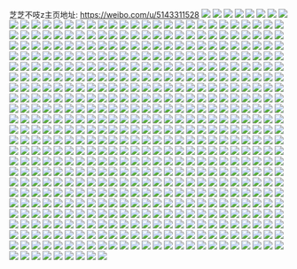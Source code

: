 芝芝不吱z主页地址: https://weibo.com/u/5143311528 
![](https://wx4.sinaimg.cn/mw2000/005C4Ohyly1h9hl48ssegj30qo1hctbb.jpg) 
![](https://wx4.sinaimg.cn/mw2000/005C4Ohyly1h9eqd0dk5fj30n01dsdno.jpg) 
![](https://wx4.sinaimg.cn/mw2000/005C4Ohyly1h970nhrxloj30qo0k0jwj.jpg) 
![](https://wx4.sinaimg.cn/mw2000/005C4Ohyly1h970nj8uv9j30qg0jun20.jpg) 
![](https://wx4.sinaimg.cn/mw2000/005C4Ohyly1h970ni2wl2j30qm0jy43g.jpg) 
![](https://wx4.sinaimg.cn/mw2000/005C4Ohyly1h970nijogqj30qo0k0dju.jpg) 
![](https://wx4.sinaimg.cn/mw2000/005C4Ohyly1h970niwk51j30qo0k0n1j.jpg) 
![](https://wx4.sinaimg.cn/mw2000/005C4Ohyly1h970njij2ej30qo0k042t.jpg) 
![](https://wx4.sinaimg.cn/mw2000/005C4Ohyly1h918v66pnaj30u0140q9u.jpg) 
![](https://wx4.sinaimg.cn/mw2000/005C4Ohyly1h918v5nro0j30u0140q93.jpg) 
![](https://wx4.sinaimg.cn/mw2000/005C4Ohyly1h918v5xxtqj30u0140n4h.jpg) 
![](https://wx4.sinaimg.cn/mw2000/005C4Ohyly1h918v5eqijj30u01407ar.jpg) 
![](https://wx4.sinaimg.cn/mw2000/005C4Ohyly1h918v6hjgmj30u0140dmv.jpg) 
![](https://wx4.sinaimg.cn/mw2000/005C4Ohyly1h918v6srlvj30u0140agv.jpg) 
![](https://wx4.sinaimg.cn/mw2000/005C4Ohyly1h8z70ihe1fj30u0140dqb.jpg) 
![](https://wx4.sinaimg.cn/mw2000/005C4Ohyly1h8z70ivpofj30u00uy10k.jpg) 
![](https://wx4.sinaimg.cn/mw2000/005C4Ohyly1h8z70j5pcnj30u0140gr8.jpg) 
![](https://wx4.sinaimg.cn/mw2000/005C4Ohyly1h8z70ogw6zj30u01407b6.jpg) 
![](https://wx4.sinaimg.cn/mw2000/005C4Ohyly1h8vge2rj04j30u011e43s.jpg) 
![](https://wx4.sinaimg.cn/mw2000/005C4Ohyly1h8tbkm2g4dj30u0140jyv.jpg) 
![](https://wx4.sinaimg.cn/mw2000/005C4Ohyly1h8tbkmjjwlj30u01407c0.jpg) 
![](https://wx4.sinaimg.cn/mw2000/005C4Ohyly1h8tbkmzpa7j30u0140jzh.jpg) 
![](https://wx4.sinaimg.cn/mw2000/005C4Ohyly1h8ohrm7uwqj30u00u0k0y.jpg) 
![](https://wx4.sinaimg.cn/mw2000/005C4Ohyly1h8ohruob1mj30u00u00zc.jpg) 
![](https://wx4.sinaimg.cn/mw2000/005C4Ohyly1h8l0hr1i4oj30u0140qcu.jpg) 
![](https://wx4.sinaimg.cn/mw2000/005C4Ohyly1h8hd8ym2fej30u0140qcg.jpg) 
![](https://wx4.sinaimg.cn/mw2000/005C4Ohyly1h8hd8z8q9nj30u0140n61.jpg) 
![](https://wx4.sinaimg.cn/mw2000/005C4Ohyly1h8hd8zqwlqj30u0140qcc.jpg) 
![](https://wx4.sinaimg.cn/mw2000/005C4Ohyly1h8hd906nspj30u014011o.jpg) 
![](https://wx4.sinaimg.cn/mw2000/005C4Ohyly1h8govwgmiej30lr0t0gp6.jpg) 
![](https://wx4.sinaimg.cn/mw2000/005C4Ohyly1h8govww1i4j30n00uogpn.jpg) 
![](https://wx4.sinaimg.cn/mw2000/005C4Ohyly1h8gc2gt70ij30n00q5tc9.jpg) 
![](https://wx4.sinaimg.cn/mw2000/005C4Ohyly1h8gby9lbwxj30u00u0q6m.jpg) 
![](https://wx4.sinaimg.cn/mw2000/005C4Ohyly1h8gc1crhl7j30n01dsq66.jpg) 
![](https://wx4.sinaimg.cn/mw2000/005C4Ohyly1h87d6l77g9j30ur0u0tfd.jpg) 
![](https://wx4.sinaimg.cn/mw2000/005C4Ohyly1h84wuyq8amj30u00u046i.jpg) 
![](https://wx4.sinaimg.cn/mw2000/005C4Ohyly1h84wv3c906j31400u0q9l.jpg) 
![](https://wx4.sinaimg.cn/mw2000/005C4Ohyly1h8056sp5rtj30u0140jtn.jpg) 
![](https://wx4.sinaimg.cn/mw2000/005C4Ohyly1h8056tgv0cj30u0140n2n.jpg) 
![](https://wx4.sinaimg.cn/mw2000/005C4Ohyly1h8056u88qkj30u0140wj6.jpg) 
![](https://wx4.sinaimg.cn/mw2000/005C4Ohyly1h8056ut3nrj30u0140taz.jpg) 
![](https://wx4.sinaimg.cn/mw2000/005C4Ohyly1h8056vlbwmj30u0140dle.jpg) 
![](https://wx4.sinaimg.cn/mw2000/005C4Ohyly1h8057yqrqoj30u00u00w5.jpg) 
![](https://wx4.sinaimg.cn/mw2000/005C4Ohyly1h7q3jcmavjj30u0190q7b.jpg) 
![](https://wx4.sinaimg.cn/mw2000/005C4Ohyly1h7q3jc4rxtj30u0190gsb.jpg) 
![](https://wx4.sinaimg.cn/mw2000/005C4Ohyly1h7q3jd18g8j30u0190jym.jpg) 
![](https://wx4.sinaimg.cn/mw2000/005C4Ohyly1h7q3jdexfhj30u0190dkz.jpg) 
![](https://wx4.sinaimg.cn/mw2000/005C4Ohyly1h7q3jdq64rj30u0190adu.jpg) 
![](https://wx4.sinaimg.cn/mw2000/005C4Ohyly1h7q3je4d5kj30u0190n1g.jpg) 
![](https://wx4.sinaimg.cn/mw2000/005C4Ohyly1h7fkyygyu5j30n00a2wg0.jpg) 
![](https://wx4.sinaimg.cn/mw2000/005C4Ohyly1h7fkyxa0c5j30u00u0449.jpg) 
![](https://wx4.sinaimg.cn/mw2000/005C4Ohyly1h7fkysvmxvj30u00u00vk.jpg) 
![](https://wx4.sinaimg.cn/mw2000/005C4Ohyly1h7fkyv6wbhj30u00u079k.jpg) 
![](https://wx4.sinaimg.cn/mw2000/005C4Ohyly1h7fjcd9vcrj30u014042b.jpg) 
![](https://wx4.sinaimg.cn/mw2000/005C4Ohyly1h7dy75icemj30u0140qbb.jpg) 
![](https://wx4.sinaimg.cn/mw2000/005C4Ohyly1h79nyh30pij30n01dsjwa.jpg) 
![](https://wx4.sinaimg.cn/mw2000/005C4Ohyly1h77iihbsrbj30ly0tkjsp.jpg) 
![](https://wx4.sinaimg.cn/mw2000/005C4Ohyly1h77iihms8aj30ly0tkgp3.jpg) 
![](https://wx4.sinaimg.cn/mw2000/005C4Ohyly1h75w4x6g6sj30u014046q.jpg) 
![](https://wx4.sinaimg.cn/mw2000/005C4Ohyly1h75w4ysvc7j30u0140772.jpg) 
![](https://wx4.sinaimg.cn/mw2000/005C4Ohyly1h75w50e9s3j30u0140ju5.jpg) 
![](https://wx4.sinaimg.cn/mw2000/005C4Ohyly1h75w4w1grcj30u0140gu4.jpg) 
![](https://wx4.sinaimg.cn/mw2000/005C4Ohyly1h75w518i2dj30u0140go5.jpg) 
![](https://wx4.sinaimg.cn/mw2000/005C4Ohyly1h75w525sakj30u0140ahr.jpg) 
![](https://wx4.sinaimg.cn/mw2000/005C4Ohyly1h75w5gpdenj30u0140dig.jpg) 
![](https://wx4.sinaimg.cn/mw2000/005C4Ohyly1h75w5hl41nj30u0140di3.jpg) 
![](https://wx4.sinaimg.cn/mw2000/005C4Ohyly1h75w5fql0gj30u014077m.jpg) 
![](https://wx4.sinaimg.cn/mw2000/005C4Ohyly1h72t103muwj30u00u011h.jpg) 
![](https://wx4.sinaimg.cn/mw2000/005C4Ohyly1h72t10nxbdj312u0u0djo.jpg) 
![](https://wx4.sinaimg.cn/mw2000/005C4Ohyly1h72t1119sej30u0140tey.jpg) 
![](https://wx4.sinaimg.cn/mw2000/005C4Ohyly1h72t11h35mj30u00u0t9w.jpg) 
![](https://wx4.sinaimg.cn/mw2000/005C4Ohyly1h72t11u31oj30u00u07av.jpg) 
![](https://wx4.sinaimg.cn/mw2000/005C4Ohyly1h72t126tulj30u0140qad.jpg) 
![](https://wx4.sinaimg.cn/mw2000/005C4Ohyly1h72t12r4qxj30u0132jw3.jpg) 
![](https://wx4.sinaimg.cn/mw2000/005C4Ohyly1h72t0z1ordj30u0140dkv.jpg) 
![](https://wx4.sinaimg.cn/mw2000/005C4Ohyly1h72dv22o54j30u0140n61.jpg) 
![](https://wx4.sinaimg.cn/mw2000/005C4Ohyly1h6z5skhg4mj30rz0rzq5j.jpg) 
![](https://wx4.sinaimg.cn/mw2000/005C4Ohyly1h6yva8s21ej30u00u0q7x.jpg) 
![](https://wx4.sinaimg.cn/mw2000/005C4Ohyly1h6yvbajac6j30u00u044h.jpg) 
![](https://wx4.sinaimg.cn/mw2000/005C4Ohyly1h6yvba14suj30n01dstdr.jpg) 
![](https://wx4.sinaimg.cn/mw2000/005C4Ohyly1h6yvbpyw7cj30mw0v3wg1.jpg) 
![](https://wx4.sinaimg.cn/mw2000/005C4Ohyly1h6vlb44zmyj30n00siabp.jpg) 
![](https://wx4.sinaimg.cn/mw2000/005C4Ohyly1h6s1watwiaj30u00u0tb6.jpg) 
![](https://wx4.sinaimg.cn/mw2000/005C4Ohyly1h6nvb54vebj30n00hfgn4.jpg) 
![](https://wx4.sinaimg.cn/mw2000/005C4Ohyly1h6nslmo3l1j30u0140dkj.jpg) 
![](https://wx4.sinaimg.cn/mw2000/005C4Ohyly1h6nslnir81j30u0140tad.jpg) 
![](https://wx4.sinaimg.cn/mw2000/005C4Ohyly1h6nslpw5b7j30u01407bw.jpg) 
![](https://wx4.sinaimg.cn/mw2000/005C4Ohyly1h6nsll6lbaj30u0140ju1.jpg) 
![](https://wx4.sinaimg.cn/mw2000/005C4Ohyly1h6nslqrk4dj30u0140dmv.jpg) 
![](https://wx4.sinaimg.cn/mw2000/005C4Ohyly1h6nslsbh1nj30u01400w1.jpg) 
![](https://wx4.sinaimg.cn/mw2000/005C4Ohyly1h6nslu3nxij30u0140wh3.jpg) 
![](https://wx4.sinaimg.cn/mw2000/005C4Ohyly1h6lcai8w6tj30u00u0gp8.jpg) 
![](https://wx4.sinaimg.cn/mw2000/005C4Ohyly1h6kfguhpwkj30u0140jxl.jpg) 
![](https://wx4.sinaimg.cn/mw2000/005C4Ohyly1h6kfgvucwzj30u00u00xb.jpg) 
![](https://wx4.sinaimg.cn/mw2000/005C4Ohyly1h6kfgwmdxcj30u00u0wkg.jpg) 
![](https://wx4.sinaimg.cn/mw2000/005C4Ohyly1h6envphwbrj30u0140dhm.jpg) 
![](https://wx4.sinaimg.cn/mw2000/005C4Ohyly1h6envtjaq7j31900u0q4r.jpg) 
![](https://wx4.sinaimg.cn/mw2000/005C4Ohyly1h6envrewmgj31900u0dl9.jpg) 
![](https://wx4.sinaimg.cn/mw2000/005C4Ohyly1h6envptgmej31990u0437.jpg) 
![](https://wx4.sinaimg.cn/mw2000/005C4Ohyly1h6envqb4eqj31900u045k.jpg) 
![](https://wx4.sinaimg.cn/mw2000/005C4Ohyly1h6envqk83wj30nk102wi5.jpg) 
![](https://wx4.sinaimg.cn/mw2000/005C4Ohyly1h6envr1lnmj30qn0ziwi3.jpg) 
![](https://wx4.sinaimg.cn/mw2000/005C4Ohyly1h6envp61zvj319a0u00u6.jpg) 
![](https://wx4.sinaimg.cn/mw2000/005C4Ohyly1h6envrohhej30nk0zkq3p.jpg) 
![](https://wx4.sinaimg.cn/mw2000/005C4Ohyly1h6envsac9wj31440u0n0q.jpg) 
![](https://wx4.sinaimg.cn/mw2000/005C4Ohyly1h6envslzl3j31990u0abd.jpg) 
![](https://wx4.sinaimg.cn/mw2000/005C4Ohyly1h6envsyxznj31990u0n4f.jpg) 
![](https://wx4.sinaimg.cn/mw2000/005C4Ohyly1h6envu8lyvj310p0u0gmz.jpg) 
![](https://wx4.sinaimg.cn/mw2000/005C4Ohyly1h6envv2tuej31400u0q6v.jpg) 
![](https://wx4.sinaimg.cn/mw2000/005C4Ohyly1h6envvfeqej31990u0wg5.jpg) 
![](https://wx4.sinaimg.cn/mw2000/005C4Ohyly1h6envw4w91j31990u03z4.jpg) 
![](https://wx4.sinaimg.cn/mw2000/005C4Ohyly1h6b5j9aljxj30u014047d.jpg) 
![](https://wx4.sinaimg.cn/mw2000/005C4Ohyly1h69wndushxj30n01dsq7w.jpg) 
![](https://wx4.sinaimg.cn/mw2000/005C4Ohyly1h69wnamvwyj30n01dsjvd.jpg) 
![](https://wx4.sinaimg.cn/mw2000/005C4Ohyly1h68vwhocgfj30u01sywlb.jpg) 
![](https://wx4.sinaimg.cn/mw2000/005C4Ohyly1h688r3ne0oj30pk0sftdr.jpg) 
![](https://wx4.sinaimg.cn/mw2000/005C4Ohyly1h646rl3tgbj30u00u0wff.jpg) 
![](https://wx4.sinaimg.cn/mw2000/005C4Ohyly1h646rmfnghj30u00u042g.jpg) 
![](https://wx4.sinaimg.cn/mw2000/005C4Ohyly1h646rk1twyj30u00u0my3.jpg) 
![](https://wx4.sinaimg.cn/mw2000/005C4Ohyly1h646rm4ch3j30u00u0dkm.jpg) 
![](https://wx4.sinaimg.cn/mw2000/005C4Ohyly1h646rok9hcj30u00u076o.jpg) 
![](https://wx4.sinaimg.cn/mw2000/005C4Ohyly1h61v8kmzwlj30u90u043p.jpg) 
![](https://wx4.sinaimg.cn/mw2000/005C4Ohyly1h61v8oczc3j31400u0wll.jpg) 
![](https://wx4.sinaimg.cn/mw2000/005C4Ohyly1h61v8n92jdj30u00u1q4r.jpg) 
![](https://wx4.sinaimg.cn/mw2000/005C4Ohyly1h61v8ij50cj30u0140jyl.jpg) 
![](https://wx4.sinaimg.cn/mw2000/005C4Ohyly1h61v8r2frcj30u00u0n04.jpg) 
![](https://wx4.sinaimg.cn/mw2000/005C4Ohyly1h61v8ps3edj30u00u0q96.jpg) 
![](https://wx4.sinaimg.cn/mw2000/005C4Ohyly1h60gjjoq19j30n01dsn0w.jpg) 
![](https://wx4.sinaimg.cn/mw2000/005C4Ohyly1h5vq6gl53rj30mz0mzabn.jpg) 
![](https://wx4.sinaimg.cn/mw2000/005C4Ohyly1h5nn566hcaj30n01dswk1.jpg) 
![](https://wx4.sinaimg.cn/mw2000/005C4Ohyly1h5nn58sdpkj30n01dswkh.jpg) 
![](https://wx4.sinaimg.cn/mw2000/005C4Ohyly1h55k0ksnlgj30u00u0q8l.jpg) 
![](https://wx4.sinaimg.cn/mw2000/005C4Ohyly1h55k0m6hi2j30u00u0gtf.jpg) 
![](https://wx4.sinaimg.cn/mw2000/005C4Ohyly1h51h6ecmwgj30u00xtae4.jpg) 
![](https://wx4.sinaimg.cn/mw2000/005C4Ohyly1h50atk852qj30n01dstcl.jpg) 
![](https://wx4.sinaimg.cn/mw2000/005C4Ohyly1h50atjn69cj30n01dsdk0.jpg) 
![](https://wx4.sinaimg.cn/mw2000/005C4Ohyly1h50ate230wj30n01ds77w.jpg) 
![](https://wx4.sinaimg.cn/mw2000/005C4Ohyly1h50atqn51fj30n01dsaev.jpg) 
![](https://wx4.sinaimg.cn/mw2000/005C4Ohyly1h4yd3u8kmoj30u00u07cs.jpg) 
![](https://wx4.sinaimg.cn/mw2000/005C4Ohyly1h4vt3ddtg6j30u00u0449.jpg) 
![](https://wx4.sinaimg.cn/mw2000/005C4Ohyly1h4vt3cb8dcj30u00u0jya.jpg) 
![](https://wx4.sinaimg.cn/mw2000/005C4Ohyly1h4rnso3syqj30u00u07c7.jpg) 
![](https://wx4.sinaimg.cn/mw2000/005C4Ohyly1h4nw9wo7lgj30u00u0qbc.jpg) 
![](https://wx4.sinaimg.cn/mw2000/005C4Ohyly1h4nw9yltnrj30u00u07c0.jpg) 
![](https://wx4.sinaimg.cn/mw2000/005C4Ohyly1h4nw9zn4shj30n00miq5g.jpg) 
![](https://wx4.sinaimg.cn/mw2000/005C4Ohyly1h4jk6b4qg4j30u0140nb3.jpg) 
![](https://wx4.sinaimg.cn/mw2000/005C4Ohyly1h4jk6cpi3aj30u00u0gv0.jpg) 
![](https://wx4.sinaimg.cn/mw2000/005C4Ohyly1h4jk6eroikj30u01hc4a5.jpg) 
![](https://wx4.sinaimg.cn/mw2000/005C4Ohyly1h4jk6a2pjpj30u00u044m.jpg) 
![](https://wx4.sinaimg.cn/mw2000/005C4Ohyly1h4jk6fivmdj30u00u0qcj.jpg) 
![](https://wx4.sinaimg.cn/mw2000/005C4Ohyly1h4jk6gfzpej30u00u0jza.jpg) 
![](https://wx4.sinaimg.cn/mw2000/005C4Ohyly1h4jk6h2l0kj30u0140jyl.jpg) 
![](https://wx4.sinaimg.cn/mw2000/005C4Ohyly1h4hsnswc5qj30u00u0n1n.jpg) 
![](https://wx4.sinaimg.cn/mw2000/005C4Ohyly1h4hsnt80cmj30u00u0gqu.jpg) 
![](https://wx4.sinaimg.cn/mw2000/005C4Ohyly1h4hsntydv1j30u0140139.jpg) 
![](https://wx4.sinaimg.cn/mw2000/005C4Ohyly1h4hsnuq8i9j30u0140k1y.jpg) 
![](https://wx4.sinaimg.cn/mw2000/005C4Ohyly1h4hsnv7bd5j30u0140n7z.jpg) 
![](https://wx4.sinaimg.cn/mw2000/005C4Ohyly1h4hsnvq11mj30u0140qa6.jpg) 
![](https://wx4.sinaimg.cn/mw2000/005C4Ohyly1h4hsnw3ienj30u014010s.jpg) 
![](https://wx4.sinaimg.cn/mw2000/005C4Ohyly1h4hsnwkdsnj30u014049v.jpg) 
![](https://wx4.sinaimg.cn/mw2000/005C4Ohyly1h48t1k9ykaj30u0156tft.jpg) 
![](https://wx4.sinaimg.cn/mw2000/005C4Ohygy1h416651gaoj30u00u0dmt.jpg) 
![](https://wx4.sinaimg.cn/mw2000/005C4Ohygy1h416648umzj30u01407e8.jpg) 
![](https://wx4.sinaimg.cn/mw2000/005C4Ohygy1h4166639bmj30u0140138.jpg) 
![](https://wx4.sinaimg.cn/mw2000/005C4Ohygy1h41667a6u0j30u0140ajy.jpg) 
![](https://wx4.sinaimg.cn/mw2000/005C4Ohygy1h41668lomaj30u0140qcz.jpg) 
![](https://wx4.sinaimg.cn/mw2000/005C4Ohygy1h41669n7pkj30u00u0dmv.jpg) 
![](https://wx4.sinaimg.cn/mw2000/005C4Ohygy1h4166axcnyj30u00u0k1l.jpg) 
![](https://wx4.sinaimg.cn/mw2000/005C4Ohygy1h4166cboqqj30u0140k29.jpg) 
![](https://wx4.sinaimg.cn/mw2000/005C4Ohygy1h4166dbgljj30u0140k14.jpg) 
![](https://wx4.sinaimg.cn/mw2000/005C4Ohygy1h4166e9088j30u01404ag.jpg) 
![](https://wx4.sinaimg.cn/mw2000/005C4Ohygy1h4166f9qjaj30u014049u.jpg) 
![](https://wx4.sinaimg.cn/mw2000/005C4Ohygy1h4166gau28j30u00u0aka.jpg) 
![](https://wx4.sinaimg.cn/mw2000/005C4Ohyly1h3n5t9jn56j30n01dsafd.jpg) 
![](https://wx4.sinaimg.cn/mw2000/005C4Ohyly1h3n5tauhwij30n01dsjyq.jpg) 
![](https://wx4.sinaimg.cn/mw2000/005C4Ohyly1h3n5t8nd6pj30n01dsgre.jpg) 
![](https://wx4.sinaimg.cn/mw2000/005C4Ohyly1h3jjeacda7j30md0m0abv.jpg) 
![](https://wx4.sinaimg.cn/mw2000/005C4Ohyly1h3jjeboh45j30u00u0dm7.jpg) 
![](https://wx4.sinaimg.cn/mw2000/005C4Ohyly1h3jje9ingvj30u00u045l.jpg) 
![](https://wx4.sinaimg.cn/mw2000/005C4Ohyly1h3dsuly58pj30u012igsm.jpg) 
![](https://wx4.sinaimg.cn/mw2000/005C4Ohyly1h384rii2q6j30n01dsn1t.jpg) 
![](https://wx4.sinaimg.cn/mw2000/005C4Ohyly1h3717pj9zxj30u0140ain.jpg) 
![](https://wx4.sinaimg.cn/mw2000/005C4Ohyly1h3717pynolj30u011rzsh.jpg) 
![](https://wx4.sinaimg.cn/mw2000/005C4Ohyly1h3717qbnabj30u0141gtk.jpg) 
![](https://wx4.sinaimg.cn/mw2000/005C4Ohyly1h3717xdadgj30u00u07c5.jpg) 
![](https://wx4.sinaimg.cn/mw2000/005C4Ohyly1h35vr7v057j30n01dsn3s.jpg) 
![](https://wx4.sinaimg.cn/mw2000/005C4Ohyly1h35vraa9scj30n01ds44u.jpg) 
![](https://wx4.sinaimg.cn/mw2000/005C4Ohyly1h35vrbg9d9j30u00u0gso.jpg) 
![](https://wx4.sinaimg.cn/mw2000/005C4Ohyly1h35vrc3ixlj30u00u0n3n.jpg) 
![](https://wx4.sinaimg.cn/mw2000/005C4Ohyly1h35vrcy6bsj30u00u0gs6.jpg) 
![](https://wx4.sinaimg.cn/mw2000/005C4Ohyly1h35vr4wrtuj30u00u0n3n.jpg) 
![](https://wx4.sinaimg.cn/mw2000/005C4Ohyly1h30td0yqypj30u0141n49.jpg) 
![](https://wx4.sinaimg.cn/mw2000/005C4Ohyly1h30tda8nyhj30u0140qbf.jpg) 
![](https://wx4.sinaimg.cn/mw2000/005C4Ohyly1h30tdbi2lej30u0140gsc.jpg) 
![](https://wx4.sinaimg.cn/mw2000/005C4Ohyly1h2yafkr8tnj30u0140aie.jpg) 
![](https://wx4.sinaimg.cn/mw2000/005C4Ohyly1h2w50oi2bnj30u011f10n.jpg) 
![](https://wx4.sinaimg.cn/mw2000/005C4Ohyly1h2w50o2tlij30u00u0dkt.jpg) 
![](https://wx4.sinaimg.cn/mw2000/005C4Ohyly1h2w50pe16ej30u01hdwpd.jpg) 
![](https://wx4.sinaimg.cn/mw2000/005C4Ohyly1h2w51b9gj1j30u014047h.jpg) 
![](https://wx4.sinaimg.cn/mw2000/005C4Ohyly1h2vi98fzxbj30n01dswgx.jpg) 
![](https://wx4.sinaimg.cn/mw2000/005C4Ohyly1h2qvnt4plyj32c0340e82.jpg) 
![](https://wx4.sinaimg.cn/mw2000/005C4Ohyly1h2g00els5rj30u00u0gr3.jpg) 
![](https://wx4.sinaimg.cn/mw2000/005C4Ohyly1h2g00du7uqj30u00u00z9.jpg) 
![](https://wx4.sinaimg.cn/mw2000/005C4Ohyly1h2g00eyjycj30u00u00xr.jpg) 
![](https://wx4.sinaimg.cn/mw2000/005C4Ohyly1h2g00fibwkj30u00u0jwt.jpg) 
![](https://wx4.sinaimg.cn/mw2000/005C4Ohyly1h2g00fwt19j30u00u0dkt.jpg) 
![](https://wx4.sinaimg.cn/mw2000/005C4Ohyly1h2g00g5p33j30u00u0agx.jpg) 
![](https://wx4.sinaimg.cn/mw2000/005C4Ohyly1h2g00h174nj30u00u0wju.jpg) 
![](https://wx4.sinaimg.cn/mw2000/005C4Ohyly1h2g00hcutbj30u00u00xs.jpg) 
![](https://wx4.sinaimg.cn/mw2000/005C4Ohyly1h2g00hm47zj30u00u0jxr.jpg) 
![](https://wx4.sinaimg.cn/mw2000/005C4Ohyly1h2fzc26ve1j30n003jjrl.jpg) 
![](https://wx4.sinaimg.cn/mw2000/005C4Ohyly1h2aetofdsuj30u00u0wl2.jpg) 
![](https://wx4.sinaimg.cn/mw2000/005C4Ohyly1h2aetopsbdj30u00u0gtk.jpg) 
![](https://wx4.sinaimg.cn/mw2000/005C4Ohyly1h2aeto6x6sj30u00u00yq.jpg) 
![](https://wx4.sinaimg.cn/mw2000/005C4Ohyly1h2aetowfwsj30u00u0dkg.jpg) 
![](https://wx4.sinaimg.cn/mw2000/005C4Ohyly1h2aetpdypbj30u00u00z7.jpg) 
![](https://wx4.sinaimg.cn/mw2000/005C4Ohyly1h2aetpprqmj30u00u0q8q.jpg) 
![](https://wx4.sinaimg.cn/mw2000/005C4Ohyly1h2aetq1e1mj30u00u0dob.jpg) 
![](https://wx4.sinaimg.cn/mw2000/005C4Ohyly1h2aetq8f37j30u00u0wi6.jpg) 
![](https://wx4.sinaimg.cn/mw2000/005C4Ohyly1h2aetqhygwj30u00u0dn5.jpg) 
![](https://wx4.sinaimg.cn/mw2000/005C4Ohyly1h276dsp1rvj30n01dsjx3.jpg) 
![](https://wx4.sinaimg.cn/mw2000/005C4Ohyly1h26sxiudaxj32c02c0u0y.jpg) 
![](https://wx4.sinaimg.cn/mw2000/005C4Ohyly1h26sxn5xsjj32c02c0b2a.jpg) 
![](https://wx4.sinaimg.cn/mw2000/005C4Ohyly1h26sx9t3nvj32c02c0e85.jpg) 
![](https://wx4.sinaimg.cn/mw2000/005C4Ohyly1h26sxt4y4mj32c02bxhdv.jpg) 
![](https://wx4.sinaimg.cn/mw2000/005C4Ohyly1h26sxxdj83j32c02c07wj.jpg) 
![](https://wx4.sinaimg.cn/mw2000/005C4Ohyly1h26sxzchvvj32c02c01ky.jpg) 
![](https://wx4.sinaimg.cn/mw2000/005C4Ohyly1h26sy07hs9j31ei1eiauo.jpg) 
![](https://wx4.sinaimg.cn/mw2000/005C4Ohyly1h26sy0udnej30mz0p7dlc.jpg) 
![](https://wx4.sinaimg.cn/mw2000/005C4Ohyly1h26sydxkikj32c02c07wk.jpg) 
![](https://wx4.sinaimg.cn/mw2000/005C4Ohyly1h216uan1pxj30n01dsjyv.jpg) 
![](https://wx4.sinaimg.cn/mw2000/005C4Ohyly1h216y6t3ddj30ny13745n.jpg) 
![](https://wx4.sinaimg.cn/mw2000/005C4Ohyly1h216uaz0ajj30u20u0gsj.jpg) 
![](https://wx4.sinaimg.cn/mw2000/005C4Ohyly1h216ubcxcsj31400u0n5t.jpg) 
![](https://wx4.sinaimg.cn/mw2000/005C4Ohyly1h20a49cvfhj31kw2dcnpd.jpg) 
![](https://wx4.sinaimg.cn/mw2000/005C4Ohyly1h20a4dc2cwj32dc1kwu0x.jpg) 
![](https://wx4.sinaimg.cn/mw2000/005C4Ohyly1h20a4g5h26j32dc1kwqv5.jpg) 
![](https://wx4.sinaimg.cn/mw2000/005C4Ohyly1h20a46a1adj32dc1kwqv5.jpg) 
![](https://wx4.sinaimg.cn/mw2000/005C4Ohyly1h1z2r8rzkuj30u00u0n84.jpg) 
![](https://wx4.sinaimg.cn/mw2000/005C4Ohyly1h1yp4igcm1j30u0140aij.jpg) 
![](https://wx4.sinaimg.cn/mw2000/005C4Ohyly1h1rov3nmnej30u014047h.jpg) 
![](https://wx4.sinaimg.cn/mw2000/005C4Ohyly1h1rov3h0ejj30u01407ag.jpg) 
![](https://wx4.sinaimg.cn/mw2000/005C4Ohyly1h1rov2u9dpj30u00u0grc.jpg) 
![](https://wx4.sinaimg.cn/mw2000/005C4Ohyly1h1rov2kwu7j30u01407cb.jpg) 
![](https://wx4.sinaimg.cn/mw2000/005C4Ohyly1h1nb503abvj30u00u0ag6.jpg) 
![](https://wx4.sinaimg.cn/mw2000/005C4Ohyly1h1nb50cx4yj30u00u0n7i.jpg) 
![](https://wx4.sinaimg.cn/mw2000/005C4Ohyly1h1nb50m8ayj30u0140jxg.jpg) 
![](https://wx4.sinaimg.cn/mw2000/005C4Ohyly1h1nb517m95j30u00u0gsc.jpg) 
![](https://wx4.sinaimg.cn/mw2000/005C4Ohyly1h1nb52v19sj30tq13ndvl.jpg) 
![](https://wx4.sinaimg.cn/mw2000/005C4Ohyly1h1c0nzkyz0j30zk0npwmh.jpg) 
![](https://wx4.sinaimg.cn/mw2000/005C4Ohyly1h175av28azj30u0140an1.jpg) 
![](https://wx4.sinaimg.cn/mw2000/005C4Ohyly1h175avd3yxj30u0140h0l.jpg) 
![](https://wx4.sinaimg.cn/mw2000/005C4Ohyly1h175auqy39j30u01404fy.jpg) 
![](https://wx4.sinaimg.cn/mw2000/005C4Ohyly1h175aue1s8j30u0140h0m.jpg) 
![](https://wx4.sinaimg.cn/mw2000/005C4Ohyly1h0t7qucvlsj30n01dsgun.jpg) 
![](https://wx4.sinaimg.cn/mw2000/005C4Ohyly1h0t7qus4qgj30n01dsn6e.jpg) 
![](https://wx4.sinaimg.cn/mw2000/005C4Ohyly1h0t7qvd8d3j30n01dsqch.jpg) 
![](https://wx4.sinaimg.cn/mw2000/005C4Ohyly1h0t7r044dwj32802yo7wi.jpg) 
![](https://wx4.sinaimg.cn/mw2000/005C4Ohyly1h0t7qvq4jrj30n01dsqc8.jpg) 
![](https://wx4.sinaimg.cn/mw2000/005C4Ohyly1h0t7r0x64jj30n01dsn65.jpg) 
![](https://wx4.sinaimg.cn/mw2000/005C4Ohyly1h0t7r2fg7bj30n01dsn6n.jpg) 
![](https://wx4.sinaimg.cn/mw2000/005C4Ohyly1h0t7r3x5nrj30n01dsk0d.jpg) 
![](https://wx4.sinaimg.cn/mw2000/005C4Ohyly1h0t7qtzymgj30n01dswnj.jpg) 
![](https://wx4.sinaimg.cn/mw2000/005C4Ohyly1h0t7pd2be9j32c02c0u0y.jpg) 
![](https://wx4.sinaimg.cn/mw2000/005C4Ohyly1h0t7pdxp7uj32c02c04qq.jpg) 
![](https://wx4.sinaimg.cn/mw2000/005C4Ohyly1h0t7pgjn0ej32c02c0qv6.jpg) 
![](https://wx4.sinaimg.cn/mw2000/005C4Ohyly1h0t7pjwpcej32c03404qr.jpg) 
![](https://wx4.sinaimg.cn/mw2000/005C4Ohyly1h0t7paow7vj32c033z4qr.jpg) 
![](https://wx4.sinaimg.cn/mw2000/005C4Ohyly1h0t7plk4s1j31w62iwb2a.jpg) 
![](https://wx4.sinaimg.cn/mw2000/005C4Ohyly1h0qphdijoej30u0140q73.jpg) 
![](https://wx4.sinaimg.cn/mw2000/005C4Ohyly1h0qphdqz5vj30u013iwjf.jpg) 
![](https://wx4.sinaimg.cn/mw2000/005C4Ohyly1h0qphd7np5j30u013igqh.jpg) 
![](https://wx4.sinaimg.cn/mw2000/005C4Ohyly1h0qphe3f47j30u013iq7g.jpg) 
![](https://wx4.sinaimg.cn/mw2000/005C4Ohyly1h07co1koifj31400u07cy.jpg) 
![](https://wx4.sinaimg.cn/mw2000/005C4Ohyly1gztlngzjdbj30u01hdgsk.jpg) 
![](https://wx4.sinaimg.cn/mw2000/005C4Ohyly1gzq3rsqrrwj30sg6rjkjn.jpg) 
![](https://wx4.sinaimg.cn/mw2000/005C4Ohyly1gzq3rw69a5j32dc35sx6s.jpg) 
![](https://wx4.sinaimg.cn/mw2000/005C4Ohyly1gzq3s0nww6j32dc35skjo.jpg) 
![](https://wx4.sinaimg.cn/mw2000/005C4Ohyly1gzq3s3ng52j30sg5vqb2b.jpg) 
![](https://wx4.sinaimg.cn/mw2000/005C4Ohyly1gzq3sfguipj31ve2hu7wi.jpg) 
![](https://wx4.sinaimg.cn/mw2000/005C4Ohyly1gzq3s9d69qj32dc35su11.jpg) 
![](https://wx4.sinaimg.cn/mw2000/005C4Ohyly1gzq3sdmumaj32dc35sqv9.jpg) 
![](https://wx4.sinaimg.cn/mw2000/005C4Ohyly1gzq3rp9l6fj32dc35su12.jpg) 
![](https://wx4.sinaimg.cn/mw2000/005C4Ohyly1gzq3sjmz7ej32dc35skjq.jpg) 
![](https://wx4.sinaimg.cn/mw2000/005C4Ohyly1gzln2rrq85j30u0140qcy.jpg) 
![](https://wx4.sinaimg.cn/mw2000/005C4Ohyly1gzln2sdxvcj30u0140dq3.jpg) 
![](https://wx4.sinaimg.cn/mw2000/005C4Ohyly1gzgu3i1gcvj30u00u0wka.jpg) 
![](https://wx4.sinaimg.cn/mw2000/005C4Ohyly1gykjxpmiyzj31sc2dsx6p.jpg) 
![](https://wx4.sinaimg.cn/mw2000/005C4Ohyly1gykjxk1513j31iw1iw4hv.jpg) 
![](https://wx4.sinaimg.cn/mw2000/005C4Ohyly1gykjxn2px2j32802yo7wi.jpg) 
![](https://wx4.sinaimg.cn/mw2000/005C4Ohyly1gykjxq9x34j31kw22ytwa.jpg) 
![](https://wx4.sinaimg.cn/mw2000/005C4Ohyly1gxvzh70q6cj31jk1jkte3.jpg) 
![](https://wx4.sinaimg.cn/mw2000/005C4Ohyly1gxqbldz8aaj32xs2tu7wi.jpg) 
![](https://wx4.sinaimg.cn/mw2000/005C4Ohyly1gxqblelx6tj313v1h4dw5.jpg) 
![](https://wx4.sinaimg.cn/mw2000/005C4Ohyly1gxqblfaepej32c02c0qv5.jpg) 
![](https://wx4.sinaimg.cn/mw2000/005C4Ohyly1gxlv1qko1zj335s35sx6t.jpg) 
![](https://wx4.sinaimg.cn/mw2000/005C4Ohyly1gxexzlxl25j30n01dsnie.jpg) 
![](https://wx4.sinaimg.cn/mw2000/005C4Ohyly1gw86zc7odrj32yo280hdu.jpg) 
![](https://wx4.sinaimg.cn/mw2000/005C4Ohyly1gw86z8euowj32c02c0npe.jpg) 
![](https://wx4.sinaimg.cn/mw2000/005C4Ohyly1gw86z2tfe8j32yo2804qr.jpg) 
![](https://wx4.sinaimg.cn/mw2000/005C4Ohyly1gw86zjtibrj32yo280npe.jpg) 
![](https://wx4.sinaimg.cn/mw2000/005C4Ohyly1gw86z6iw3bj32yo280kjn.jpg) 
![](https://wx4.sinaimg.cn/mw2000/005C4Ohyly1gw86zfr2yyj32802you0y.jpg) 
![](https://wx4.sinaimg.cn/mw2000/005C4Ohyly1gw3yeakupnj30n01dsdvf.jpg) 
![](https://wx4.sinaimg.cn/mw2000/005C4Ohyly1gw2ypd1tudj31ds0n0hdt.jpg) 
![](https://wx4.sinaimg.cn/mw2000/005C4Ohyly1gvrzbg4g3hj32802yo7wj.jpg) 
![](https://wx4.sinaimg.cn/mw2000/005C4Ohyly1gvrzblp1vaj32802you0y.jpg) 
![](https://wx4.sinaimg.cn/mw2000/005C4Ohyly1gvrzbsecmwj32802yox6q.jpg) 
![](https://wx4.sinaimg.cn/mw2000/005C4Ohyly1gvrzbwmd4ij32c0340e83.jpg) 
![](https://wx4.sinaimg.cn/mw2000/005C4Ohyly1gvofyxd02ej62c0340kjm02.jpg) 
![](https://wx4.sinaimg.cn/mw2000/005C4Ohyly1gvofyy97lhj63402c0kjl02.jpg) 
![](https://wx4.sinaimg.cn/mw2000/005C4Ohyly1gvofyz0kiej63402c0b2902.jpg) 
![](https://wx4.sinaimg.cn/mw2000/005C4Ohyly1gvofz0kjv6j32c0340qv6.jpg) 
![](https://wx4.sinaimg.cn/mw2000/005C4Ohyly1gvjq8a20dlj62c02c0b2a02.jpg) 
![](https://wx4.sinaimg.cn/mw2000/005C4Ohyly1gvjq8c3hjzj62c02c0e8202.jpg) 
![](https://wx4.sinaimg.cn/mw2000/005C4Ohyly1gvjq8e7zzdj62c02c0npe02.jpg) 
![](https://wx4.sinaimg.cn/mw2000/005C4Ohyly1gvjq8h4ddfj62c02c04qq02.jpg) 
![](https://wx4.sinaimg.cn/mw2000/005C4Ohyly1gvjq8ik1qij32c02c07wh.jpg) 
![](https://wx4.sinaimg.cn/mw2000/005C4Ohyly1gvjq8l9hcjj62c02c0qv502.jpg) 
![](https://wx4.sinaimg.cn/mw2000/005C4Ohyly1gvhdmboucpj60n01dsqbe02.jpg) 
![](https://wx4.sinaimg.cn/mw2000/005C4Ohyly1gvdkqgmxgyj635s23uhdu02.jpg) 
![](https://wx4.sinaimg.cn/mw2000/005C4Ohyly1gvdkqhw14qj635s23ub2a02.jpg) 
![](https://wx4.sinaimg.cn/mw2000/005C4Ohyly1gvdkqila5lj61900u04ad02.jpg) 
![](https://wx4.sinaimg.cn/mw2000/005C4Ohyly1gvdkqj01z9j61900u0agm02.jpg) 
![](https://wx4.sinaimg.cn/mw2000/005C4Ohyly1gvdkqjl447j61dc0wwu0602.jpg) 
![](https://wx4.sinaimg.cn/mw2000/005C4Ohyly1gvdkqkd5vdj60sg2txnpd02.jpg) 
![](https://wx4.sinaimg.cn/mw2000/005C4Ohyly1gvdkqf8g0xj62c02c0e8102.jpg) 
![](https://wx4.sinaimg.cn/mw2000/005C4Ohyly1gvdkqky00mj60n00cwad302.jpg) 
![](https://wx4.sinaimg.cn/mw2000/005C4Ohyly1gvdkrbkic6j60u00u040w02.jpg) 
![](https://wx4.sinaimg.cn/mw2000/005C4Ohyly1gv11g8vdvhj63402c0u0y02.jpg) 
![](https://wx4.sinaimg.cn/mw2000/005C4Ohyly1guu7px0fd4j60u00kv0v202.jpg) 
![](https://wx4.sinaimg.cn/mw2000/005C4Ohyly1gupu4g61d8j60n01ds1f602.jpg) 
![](https://wx4.sinaimg.cn/mw2000/005C4Ohyly1guon8ka15uj62ds1scqv502.jpg) 
![](https://wx4.sinaimg.cn/mw2000/005C4Ohyly1guon9201s4j62ds1scnpd02.jpg) 
![](https://wx4.sinaimg.cn/mw2000/005C4Ohyly1guon9308j0j62c02c0e8202.jpg) 
![](https://wx4.sinaimg.cn/mw2000/005C4Ohyly1guon910818j62c0340kij02.jpg) 
![](https://wx4.sinaimg.cn/mw2000/005C4Ohyly1guon94i3n6j63402c0x6q02.jpg) 
![](https://wx4.sinaimg.cn/mw2000/005C4Ohyly1guon9teu0pj62c02c0b2a02.jpg) 
![](https://wx4.sinaimg.cn/mw2000/005C4Ohyly1gunjcb9i6kj62c0340b2902.jpg) 
![](https://wx4.sinaimg.cn/mw2000/005C4Ohyly1gunjcem6alj32c0340x6r.jpg) 
![](https://wx4.sinaimg.cn/mw2000/005C4Ohyly1gunjcgd1qpj629f30kqv602.jpg) 
![](https://wx4.sinaimg.cn/mw2000/005C4Ohyly1gunjcib21vj62c0340e8102.jpg) 
![](https://wx4.sinaimg.cn/mw2000/005C4Ohyly1gunjcub5atj629930du0y02.jpg) 
![](https://wx4.sinaimg.cn/mw2000/005C4Ohyly1gunjcyividj623l23l4qq02.jpg) 
![](https://wx4.sinaimg.cn/mw2000/005C4Ohyly1gunjd0ts9aj63402c04qr02.jpg) 
![](https://wx4.sinaimg.cn/mw2000/005C4Ohyly1gunjd3chikj31z32mshdu.jpg) 
![](https://wx4.sinaimg.cn/mw2000/005C4Ohyly1gunjd6e7ouj62392scqv602.jpg) 
![](https://wx4.sinaimg.cn/mw2000/005C4Ohyly1gunjcvrqfdj32c02721kx.jpg) 
![](https://wx4.sinaimg.cn/mw2000/005C4Ohyly1gunjdaup9hj62c02c0x6q02.jpg) 
![](https://wx4.sinaimg.cn/mw2000/005C4Ohyly1guk2e7r5nqj62bv2bvx6p02.jpg) 
![](https://wx4.sinaimg.cn/mw2000/005C4Ohyly1gue76muk46j62c02c0x6p02.jpg) 
![](https://wx4.sinaimg.cn/mw2000/005C4Ohyly1gue76lzqevj32801o07wh.jpg) 
![](https://wx4.sinaimg.cn/mw2000/005C4Ohyly1gue76owxi0j62c02c0e8202.jpg) 
![](https://wx4.sinaimg.cn/mw2000/005C4Ohyly1gue76pnvy6j62c02c17wi02.jpg) 
![](https://wx4.sinaimg.cn/mw2000/005C4Ohyly1gue76lairxj32c02c0hdu.jpg) 
![](https://wx4.sinaimg.cn/mw2000/005C4Ohyly1gue76qb5n0j3278279awz.jpg) 
![](https://wx4.sinaimg.cn/mw2000/005C4Ohyly1gu4stybnedj60n01ds4lg02.jpg) 
![](https://wx4.sinaimg.cn/mw2000/005C4Ohyly1gu4sv7a81vj60s60s6grf02.jpg) 
![](https://wx4.sinaimg.cn/mw2000/005C4Ohyly1gu1jm8llrhj60u00u0aii02.jpg) 
![](https://wx4.sinaimg.cn/mw2000/005C4Ohyly1gtzv3dhq1bj61ds0n018u02.jpg) 
![](https://wx4.sinaimg.cn/mw2000/005C4Ohyly1gtxxsdn5v1j61400u0tgz02.jpg) 
![](https://wx4.sinaimg.cn/mw2000/005C4Ohyly1gtxxse6ohwj61400u0don02.jpg) 
![](https://wx4.sinaimg.cn/mw2000/005C4Ohyly1gtxxseke5ij31400u0474.jpg) 
![](https://wx4.sinaimg.cn/mw2000/005C4Ohyly1gtxxsey85mj61400u0wnb02.jpg) 
![](https://wx4.sinaimg.cn/mw2000/005C4Ohyly1gtvuamz5kgj60uk6iaqv702.jpg) 
![](https://wx4.sinaimg.cn/mw2000/005C4Ohyly1gtvuap1q6gj60uk4wchdu02.jpg) 
![](https://wx4.sinaimg.cn/mw2000/005C4Ohyly1gtvuareuw9j60uk6sg1kz02.jpg) 
![](https://wx4.sinaimg.cn/mw2000/005C4Ohyly1gtvuau5smrj60uk8f11l002.jpg) 
![](https://wx4.sinaimg.cn/mw2000/005C4Ohyly1gtvuajqi3wj60sg2kgkjl02.jpg) 
![](https://wx4.sinaimg.cn/mw2000/005C4Ohyly1gtvuawgywhj60sg2dckjl02.jpg) 
![](https://wx4.sinaimg.cn/mw2000/005C4Ohyly1gtiggb0pgyj61r02c01ky02.jpg) 
![](https://wx4.sinaimg.cn/mw2000/005C4Ohyly1gtb7snjtzmj31ds0n0wo5.jpg) 
![](https://wx4.sinaimg.cn/mw2000/005C4Ohyly1gt9qf7zdk7j30u00u0gr8.jpg) 
![](https://wx4.sinaimg.cn/mw2000/005C4Ohyly1gt9qfbm26zj33402c0hdv.jpg) 
![](https://wx4.sinaimg.cn/mw2000/005C4Ohyly1gt9qfem8rwj32c02c0npe.jpg) 
![](https://wx4.sinaimg.cn/mw2000/005C4Ohyly1gt9qfhi1m7j32c02c0b2b.jpg) 
![](https://wx4.sinaimg.cn/mw2000/005C4Ohyly1gt9qg6crgjj325m25m1ky.jpg) 
![](https://wx4.sinaimg.cn/mw2000/005C4Ohyly1gt9qg91mvnj32c02c0qv6.jpg) 
![](https://wx4.sinaimg.cn/mw2000/005C4Ohyly1gt9qgb7cv6j32c02c0x6q.jpg) 
![](https://wx4.sinaimg.cn/mw2000/005C4Ohyly1gt9qgbqbzqj30si0u2wll.jpg) 
![](https://wx4.sinaimg.cn/mw2000/005C4Ohyly1gt9qgpokcfj323f23ftrm.jpg) 
![](https://wx4.sinaimg.cn/mw2000/005C4Ohyly1gt9qge596xj324n24n1ky.jpg) 
![](https://wx4.sinaimg.cn/mw2000/005C4Ohyly1gt9qgfk2flj32c02c01ky.jpg) 
![](https://wx4.sinaimg.cn/mw2000/005C4Ohyly1gt9qgh2yt8j32c02c0x6p.jpg) 
![](https://wx4.sinaimg.cn/mw2000/005C4Ohyly1gt9qgiq5uyj32c02c04qq.jpg) 
![](https://wx4.sinaimg.cn/mw2000/005C4Ohyly1gt9qgkddtsj32c02c0hdu.jpg) 
![](https://wx4.sinaimg.cn/mw2000/005C4Ohyly1gt9qgmq29uj32c03401ky.jpg) 
![](https://wx4.sinaimg.cn/mw2000/005C4Ohyly1gt9qgof8vkj32c02c0b2a.jpg) 
![](https://wx4.sinaimg.cn/mw2000/005C4Ohyly1gt9qgrawiwj32c02c04qq.jpg) 
![](https://wx4.sinaimg.cn/mw2000/005C4Ohyly1gt9qgu070wj32c02c04qr.jpg) 
![](https://wx4.sinaimg.cn/mw2000/005C4Ohyly1gsnsddfildj30n01ds48q.jpg) 
![](https://wx4.sinaimg.cn/mw2000/005C4Ohyly1gsnsdisf3yj32yo280b2b.jpg) 
![](https://wx4.sinaimg.cn/mw2000/005C4Ohyly1gsnsdxsok9j32yo280kjn.jpg) 
![](https://wx4.sinaimg.cn/mw2000/005C4Ohyly1gsnsdq6nr1j31sc2dsu0x.jpg) 
![](https://wx4.sinaimg.cn/mw2000/005C4Ohyly1gsnsdrdvtxj62c02c0hdu02.jpg) 
![](https://wx4.sinaimg.cn/mw2000/005C4Ohyly1gsnsdsnqenj32c02c0qv6.jpg) 
![](https://wx4.sinaimg.cn/mw2000/005C4Ohyly1gsnsdu1tt0j32bs2p0e83.jpg) 
![](https://wx4.sinaimg.cn/mw2000/005C4Ohyly1gsnsdvc9m9j32c02c0b2b.jpg) 
![](https://wx4.sinaimg.cn/mw2000/005C4Ohyly1gsnsdw6v6vj32c02c07wh.jpg) 
![](https://wx4.sinaimg.cn/mw2000/005C4Ohyly1gsd5rzwdkrj30u00u00xx.jpg) 
![](https://wx4.sinaimg.cn/mw2000/005C4Ohyly1gs8838lum5j31ds0n0npe.jpg) 
![](https://wx4.sinaimg.cn/mw2000/005C4Ohyly1grzewtodd1j32c02c07wh.jpg) 
![](https://wx4.sinaimg.cn/mw2000/005C4Ohyly1grp15y1xp7j32772xlhdt.jpg) 
![](https://wx4.sinaimg.cn/mw2000/005C4Ohyly1grp1600gqsj32682wbe81.jpg) 
![](https://wx4.sinaimg.cn/mw2000/005C4Ohyly1grp164h45cj32802yohe0.jpg) 
![](https://wx4.sinaimg.cn/mw2000/005C4Ohyly1grp1653mb8j33402c0tpm.jpg) 
![](https://wx4.sinaimg.cn/mw2000/005C4Ohyly1grp166i9tgj33402c04es.jpg) 
![](https://wx4.sinaimg.cn/mw2000/005C4Ohyly1grp168fk06j32c0340npe.jpg) 
![](https://wx4.sinaimg.cn/mw2000/005C4Ohyly1grp1696no8j62c0340tno02.jpg) 
![](https://wx4.sinaimg.cn/mw2000/005C4Ohyly1grp16awpidj32c03404qr.jpg) 
![](https://wx4.sinaimg.cn/mw2000/005C4Ohyly1grp15ww4q5j32c0340e82.jpg) 
![](https://wx4.sinaimg.cn/mw2000/005C4Ohyly1grp16c45bzj32c03404qr.jpg) 
![](https://wx4.sinaimg.cn/mw2000/005C4Ohyly1grjer04349j30sg3k0kjl.jpg) 
![](https://wx4.sinaimg.cn/mw2000/005C4Ohyly1grjer3qqokj30n01dsqi8.jpg) 
![](https://wx4.sinaimg.cn/mw2000/005C4Ohyly1grjer51kotj30n01ds7wh.jpg) 
![](https://wx4.sinaimg.cn/mw2000/005C4Ohyly1grjer5twpyj30u014010t.jpg) 
![](https://wx4.sinaimg.cn/mw2000/005C4Ohyly1grjer6czfjj30u0140jzd.jpg) 
![](https://wx4.sinaimg.cn/mw2000/005C4Ohyly1grjer7bvwzj30u014010w.jpg) 
![](https://wx4.sinaimg.cn/mw2000/005C4Ohyly1grjeqw9p36j30u014044s.jpg) 
![](https://wx4.sinaimg.cn/mw2000/005C4Ohyly1grjer7wtlrj30u0140k1z.jpg) 
![](https://wx4.sinaimg.cn/mw2000/005C4Ohyly1grjer8dv91j31400u0jw6.jpg) 
![](https://wx4.sinaimg.cn/mw2000/005C4Ohyly1grfr4v9vn5j335s35skk1.jpg) 
![](https://wx4.sinaimg.cn/mw2000/005C4Ohyly1grfr4lfif1j335s35skk1.jpg) 
![](https://wx4.sinaimg.cn/mw2000/005C4Ohyly1grfr4r23afj32c0340qve.jpg) 
![](https://wx4.sinaimg.cn/mw2000/005C4Ohyly1gr7tr4egz5j32c0340hdt.jpg) 
![](https://wx4.sinaimg.cn/mw2000/005C4Ohyly1gr7tr32679j32c0340b29.jpg) 
![](https://wx4.sinaimg.cn/mw2000/005C4Ohyly1gr7tr77edoj32c0340b29.jpg) 
![](https://wx4.sinaimg.cn/mw2000/005C4Ohyly1gr7tsgo7hsj32c02c0qv7.jpg) 
![](https://wx4.sinaimg.cn/mw2000/005C4Ohyly1gr0mqv2bw3j32c03407ws.jpg) 
![](https://wx4.sinaimg.cn/mw2000/005C4Ohyly1gr0mqxbwtkj32c0340e89.jpg) 
![](https://wx4.sinaimg.cn/mw2000/005C4Ohyly1gr0mqys3slj31r02c0nph.jpg) 
![](https://wx4.sinaimg.cn/mw2000/005C4Ohyly1gr0mr2dewrj32d935skjw.jpg) 
![](https://wx4.sinaimg.cn/mw2000/005C4Ohyly1gr0mqsg840j61zt23f1l502.jpg) 
![](https://wx4.sinaimg.cn/mw2000/005C4Ohyly1gr0mr32wk5j30u02h5k1m.jpg) 
![](https://wx4.sinaimg.cn/mw2000/005C4Ohyly1gr0mr3mj6gj30sg16oqv5.jpg) 
![](https://wx4.sinaimg.cn/mw2000/005C4Ohyly1gr0mr4gruzj31on1yvqv7.jpg) 
![](https://wx4.sinaimg.cn/mw2000/005C4Ohyly1gr0mr535y1j30sg11chdt.jpg) 
![](https://wx4.sinaimg.cn/mw2000/005C4Ohyly1gqt4vg0pf8j30u00u00zi.jpg) 
![](https://wx4.sinaimg.cn/mw2000/005C4Ohyly1gq9288fwcij32c02c0npd.jpg) 
![](https://wx4.sinaimg.cn/mw2000/005C4Ohyly1gq9289a2slj32c02c0u0x.jpg) 
![](https://wx4.sinaimg.cn/mw2000/005C4Ohyly1gq9287gl3yj31r02c0b2b.jpg) 
![](https://wx4.sinaimg.cn/mw2000/005C4Ohyly1gq9289yoi1j32c02c07wh.jpg) 
![](https://wx4.sinaimg.cn/mw2000/005C4Ohyly1gq928b6fm2j32c02c0b29.jpg) 
![](https://wx4.sinaimg.cn/mw2000/005C4Ohyly1gq928c0um0j326i27v1ky.jpg) 
![](https://wx4.sinaimg.cn/mw2000/005C4Ohyly1gq928d7ndbj32c02c0hdt.jpg) 
![](https://wx4.sinaimg.cn/mw2000/005C4Ohyly1gq928e74ppj31zg1zge73.jpg) 
![](https://wx4.sinaimg.cn/mw2000/005C4Ohyly1gq928gcifmj327a27ab2b.jpg) 
![](https://wx4.sinaimg.cn/mw2000/005C4Ohyly1gpsyd1djhrj30u00u0qdp.jpg) 
![](https://wx4.sinaimg.cn/mw2000/005C4Ohyly1gpsyd3ehuxj31hc0u07qv.jpg) 
![](https://wx4.sinaimg.cn/mw2000/005C4Ohyly1gpsyd3zp0gj30u01407e3.jpg) 
![](https://wx4.sinaimg.cn/mw2000/005C4Ohyly1gpsyd1prtmj31900u0qao.jpg) 
![](https://wx4.sinaimg.cn/mw2000/005C4Ohyly1gpsyd21srqj31900u0dpj.jpg) 
![](https://wx4.sinaimg.cn/mw2000/005C4Ohyly1gpsyd2em62j31900u0k1d.jpg) 
![](https://wx4.sinaimg.cn/mw2000/005C4Ohyly1gpsyd56r5qj31400u0wqf.jpg) 
![](https://wx4.sinaimg.cn/mw2000/005C4Ohyly1gpsyd5l2jwj31400u0q9y.jpg) 
![](https://wx4.sinaimg.cn/mw2000/005C4Ohyly1gpsyd4se6ej31400u07oc.jpg) 
![](https://wx4.sinaimg.cn/mw2000/005C4Ohyly1gpn5aw9el3j30u0192h0j.jpg) 
![](https://wx4.sinaimg.cn/mw2000/005C4Ohyly1gpn5axh585j31900u0jyt.jpg) 
![](https://wx4.sinaimg.cn/mw2000/005C4Ohyly1gpn5awzktgj30u0191qgu.jpg) 
![](https://wx4.sinaimg.cn/mw2000/005C4Ohyly1gpn5axvde9j30u00u0k03.jpg) 
![](https://wx4.sinaimg.cn/mw2000/005C4Ohyly1gpn5ay75d3j30u00u0jws.jpg) 
![](https://wx4.sinaimg.cn/mw2000/005C4Ohyly1gpn5avm2ydj30mj16ajxm.jpg) 
![](https://wx4.sinaimg.cn/mw2000/005C4Ohyly1gpn5aynzytj30u00u0wl0.jpg) 
![](https://wx4.sinaimg.cn/mw2000/005C4Ohyly1gpn5az54ptj30u00u0jzb.jpg) 
![](https://wx4.sinaimg.cn/mw2000/005C4Ohyly1gpn5azw2epj30u00u0wm5.jpg) 
![](https://wx4.sinaimg.cn/mw2000/005C4Ohyly1gpn5b0aczwj30u00u07ce.jpg) 
![](https://wx4.sinaimg.cn/mw2000/005C4Ohyly1gpezvej5f8j30u013iqcl.jpg) 
![](https://wx4.sinaimg.cn/mw2000/005C4Ohyly1gpezvfqiggj30u00u0thn.jpg) 
![](https://wx4.sinaimg.cn/mw2000/005C4Ohyly1gpezvgxw5jj30u0140n6q.jpg) 
![](https://wx4.sinaimg.cn/mw2000/005C4Ohyly1gp8wwvfrhcj31400u0gsx.jpg) 
![](https://wx4.sinaimg.cn/mw2000/005C4Ohyly1gp4mq5w8z8j30u0140489.jpg) 
![](https://wx4.sinaimg.cn/mw2000/005C4Ohyly1gp4mq6n3lbj30n01dsn4k.jpg) 
![](https://wx4.sinaimg.cn/mw2000/005C4Ohyly1gp4mq7nf3ij30u014044s.jpg) 
![](https://wx4.sinaimg.cn/mw2000/005C4Ohyly1gp4mqoq4u3j30u014045l.jpg) 
![](https://wx4.sinaimg.cn/mw2000/005C4Ohyly1gp4mq5h5psj31400u0qav.jpg) 
![](https://wx4.sinaimg.cn/mw2000/005C4Ohyly1gp4mq8l4gcj31400u0jym.jpg) 
![](https://wx4.sinaimg.cn/mw2000/005C4Ohyly1gp4mq94h2jj30u0140tjq.jpg) 
![](https://wx4.sinaimg.cn/mw2000/005C4Ohyly1gp4mqa4pkhj30u0140gwe.jpg) 
![](https://wx4.sinaimg.cn/mw2000/005C4Ohyly1gp4mqode76j30zj0qn0zi.jpg) 
![](https://wx4.sinaimg.cn/mw2000/005C4Ohyly1gorwbqgu9lj30u0140aip.jpg) 
![](https://wx4.sinaimg.cn/mw2000/005C4Ohyly1gorwbqzwxvj30u00u0qcz.jpg) 
![](https://wx4.sinaimg.cn/mw2000/005C4Ohyly1gorwbrih91j31400u0n8z.jpg) 
![](https://wx4.sinaimg.cn/mw2000/005C4Ohyly1gorwbs7kjfj30n01dswxf.jpg) 
![](https://wx4.sinaimg.cn/mw2000/005C4Ohyly1gorwbpx8sfj30sk122gqj.jpg) 
![](https://wx4.sinaimg.cn/mw2000/005C4Ohyly1gorwcia3u3j30u0140jza.jpg) 
![](https://wx4.sinaimg.cn/mw2000/005C4Ohyly1gogd0mcubdj30u0140n59.jpg) 
![](https://wx4.sinaimg.cn/mw2000/005C4Ohyly1gogd0lthsuj30u0140n4u.jpg) 
![](https://wx4.sinaimg.cn/mw2000/005C4Ohyly1gogd0n00yrj30u0140qdz.jpg) 
![](https://wx4.sinaimg.cn/mw2000/005C4Ohyly1gogd0osg0aj30u013caks.jpg) 
![](https://wx4.sinaimg.cn/mw2000/005C4Ohyly1go2gkuqxdbj31400u014x.jpg) 
![](https://wx4.sinaimg.cn/mw2000/005C4Ohyly1go2gkv4e1hj30u0140qem.jpg) 
![](https://wx4.sinaimg.cn/mw2000/005C4Ohyly1gnxbxhi3d6j31400u012q.jpg) 
![](https://wx4.sinaimg.cn/mw2000/005C4Ohyly1gnxbxf6138j31400u0h0y.jpg) 
![](https://wx4.sinaimg.cn/mw2000/005C4Ohyly1gnxbxg78s0j30u00u010l.jpg) 
![](https://wx4.sinaimg.cn/mw2000/005C4Ohyly1gnxbxgz1hjj30u015qn56.jpg) 
![](https://wx4.sinaimg.cn/mw2000/005C4Ohyly1gnxbxe4dbkj30u00u0jy9.jpg) 
![](https://wx4.sinaimg.cn/mw2000/005C4Ohyly1gnxbxemjp5j30u00u047t.jpg) 
![](https://wx4.sinaimg.cn/mw2000/005C4Ohyly1gn2q46j0h1j31jk2tinki.jpg) 
![](https://wx4.sinaimg.cn/mw2000/005C4Ohyly1gm7a1jxltlj30u00u07wi.jpg) 
![](https://wx4.sinaimg.cn/mw2000/005C4Ohyly1gm7a1kggq0j30u00u0k1m.jpg) 
![](https://wx4.sinaimg.cn/mw2000/005C4Ohyly1gm7a1l1u6wj30u00u0qh5.jpg) 
![](https://wx4.sinaimg.cn/mw2000/005C4Ohyly1gm7a1lkwdcj31620u048w.jpg) 
![](https://wx4.sinaimg.cn/mw2000/005C4Ohyly1gln44hu9ddj32c02c0u0y.jpg) 
![](https://wx4.sinaimg.cn/mw2000/005C4Ohyly1gln44ibwxvj31400u0n49.jpg) 
![](https://wx4.sinaimg.cn/mw2000/005C4Ohyly1glcvdaml5vj30u0140tg7.jpg) 
![](https://wx4.sinaimg.cn/mw2000/005C4Ohyly1glcvdb129sj30u01aedop.jpg) 
![](https://wx4.sinaimg.cn/mw2000/005C4Ohyly1glcvddryiwj31400u0k2y.jpg) 
![](https://wx4.sinaimg.cn/mw2000/005C4Ohyly1glcvdbef6jj31400u0wpw.jpg) 
![](https://wx4.sinaimg.cn/mw2000/005C4Ohyly1glcvdbvjmtj31400u0tgp.jpg) 
![](https://wx4.sinaimg.cn/mw2000/005C4Ohyly1glcvde42pbj31400u0aki.jpg) 
![](https://wx4.sinaimg.cn/mw2000/005C4Ohyly1glcvdabkusj30n01v31c8.jpg) 
![](https://wx4.sinaimg.cn/mw2000/005C4Ohyly1glcvdcerntj30n01x07sg.jpg) 
![](https://wx4.sinaimg.cn/mw2000/005C4Ohyly1glcvdd9hw1j30n02af4m4.jpg) 
![](https://wx4.sinaimg.cn/mw2000/005C4Ohyly1gktgqmitrej30u00u0qf7.jpg) 
![](https://wx4.sinaimg.cn/mw2000/005C4Ohyly1gjknzvjfpoj31400u0k4s.jpg) 
![](https://wx4.sinaimg.cn/mw2000/005C4Ohyly1gjknzvzj5qj30u0140tkc.jpg) 
![](https://wx4.sinaimg.cn/mw2000/005C4Ohyly1gjknzwfasvj30u00u0k4p.jpg) 
![](https://wx4.sinaimg.cn/mw2000/005C4Ohyly1gjknzwu1cdj30u00u0ahm.jpg) 
![](https://wx4.sinaimg.cn/mw2000/005C4Ohyly1gj93a5w8xxj30u01he7bp.jpg) 
![](https://wx4.sinaimg.cn/mw2000/005C4Ohyly1gj93a6mfz5j30u01gs46p.jpg) 
![](https://wx4.sinaimg.cn/mw2000/005C4Ohyly1gj93a772sjj31400u049a.jpg) 
![](https://wx4.sinaimg.cn/mw2000/005C4Ohyly1gj93a5jw0fj30u01hcn8e.jpg) 
![](https://wx4.sinaimg.cn/mw2000/005C4Ohyly1gj0s36rn2yj30u0140thv.jpg) 
![](https://wx4.sinaimg.cn/mw2000/005C4Ohyly1gj0s37qk39j31400u049d.jpg) 
![](https://wx4.sinaimg.cn/mw2000/005C4Ohyly1giw63w5ookj30u0140dqz.jpg) 
![](https://wx4.sinaimg.cn/mw2000/005C4Ohyly1ghu9507r2gj31ds0n0b2d.jpg) 
![](https://wx4.sinaimg.cn/mw2000/005C4Ohyly1ghlxey6ykyj31o0280kjl.jpg) 
![](https://wx4.sinaimg.cn/mw2000/005C4Ohyly1ghlxezr2otj3340340e82.jpg) 
![](https://wx4.sinaimg.cn/mw2000/005C4Ohyly1ghlxf1f4qkj3340340x6p.jpg) 
![](https://wx4.sinaimg.cn/mw2000/005C4Ohyly1ghlxf1xnjfj30n00n0go1.jpg) 
![](https://wx4.sinaimg.cn/mw2000/005C4Ohyly1gescsq65b9j30u00u0acr.jpg) 
![](https://wx4.sinaimg.cn/mw2000/005C4Ohyly1gescsqoppzj318o18onk5.jpg) 
![](https://wx4.sinaimg.cn/mw2000/005C4Ohyly1gescsra544j318s18saq9.jpg) 
![](https://wx4.sinaimg.cn/mw2000/005C4Ohyly1gescst4139j32c02c04qr.jpg) 
![](https://wx4.sinaimg.cn/mw2000/005C4Ohyly1gdm8th9zabj32802yox7c.jpg) 
![](https://wx4.sinaimg.cn/mw2000/005C4Ohyly1gdm8trzba7j32802yoe8m.jpg) 
![](https://wx4.sinaimg.cn/mw2000/005C4Ohyly1gdm8u14z1ij32802yokk7.jpg) 
![](https://wx4.sinaimg.cn/mw2000/005C4Ohyly1gdm8u4havoj324r2ucb2b.jpg) 
![](https://wx4.sinaimg.cn/mw2000/005C4Ohyly1gdm8u62astj317z17ye82.jpg) 
![](https://wx4.sinaimg.cn/mw2000/005C4Ohyly1gdm8u8o0r4j32ds1sce87.jpg) 
![](https://wx4.sinaimg.cn/mw2000/005C4Ohyly1gd8o5wrzkxj30u00qyjtm.jpg) 
![](https://wx4.sinaimg.cn/mw2000/005C4Ohyly1gcmaphqw6lj32c02c0u0x.jpg) 
![](https://wx4.sinaimg.cn/mw2000/005C4Ohyly1gcmapl8kbuj32c02c0x6r.jpg) 
![](https://wx4.sinaimg.cn/mw2000/005C4Ohyly1gcmaplsbc8j313x0u0tbh.jpg) 
![](https://wx4.sinaimg.cn/mw2000/005C4Ohyly1gc47fghm7dj31hc1z4x6p.jpg) 
![](https://wx4.sinaimg.cn/mw2000/005C4Ohyly1gc47g1n1h0j31hc1z4x6p.jpg) 
![](https://wx4.sinaimg.cn/mw2000/005C4Ohyly1gayisfc6b1j30u0140132.jpg) 
![](https://wx4.sinaimg.cn/mw2000/005C4Ohyly1ga8a0k88o7j31o01o0npe.jpg) 
![](https://wx4.sinaimg.cn/mw2000/005C4Ohyly1ga8a0kzre3j30u00cmq51.jpg) 
![](https://wx4.sinaimg.cn/mw2000/005C4Ohyly1g9wobla5hdj31hc1hce0p.jpg) 
![](https://wx4.sinaimg.cn/mw2000/005C4Ohyly1g9wobolzvpj32801o07wh.jpg) 
![](https://wx4.sinaimg.cn/mw2000/005C4Ohyly1g9wobratfpj32c02c1tno.jpg) 
![](https://wx4.sinaimg.cn/mw2000/005C4Ohyly1g8xvyn4w6gj3268268e81.jpg) 
![](https://wx4.sinaimg.cn/mw2000/005C4Ohyly1g8xvyr95k3j326x26xhdt.jpg) 
![](https://wx4.sinaimg.cn/mw2000/005C4Ohyly1g8k0psngpjj31400u0kb0.jpg) 
![](https://wx4.sinaimg.cn/mw2000/005C4Ohyly1g8k0q4dvvoj329l29lnpe.jpg) 
![](https://wx4.sinaimg.cn/mw2000/005C4Ohyly1g8k0q2zhj4j3280280hdu.jpg) 
![](https://wx4.sinaimg.cn/mw2000/005C4Ohyly1g852cvtiu3j30qo0x10vq.jpg) 
![](https://wx4.sinaimg.cn/mw2000/005C4Ohyly1g6j9gp1rcsj31o0280npd.jpg) 
![](https://wx4.sinaimg.cn/mw2000/005C4Ohyly1g6j9gpmkpxj315a1hc49x.jpg) 
![](https://wx4.sinaimg.cn/mw2000/005C4Ohyly1g606q62184j313x0u0wl0.jpg) 
![](https://wx4.sinaimg.cn/mw2000/005C4Ohyly1g3m0zz1i2yj32o03k0e82.jpg) 
![](https://wx4.sinaimg.cn/mw2000/005C4Ohyly1g00ihcegbyj30u00u0dii.jpg) 
![](https://wx4.sinaimg.cn/mw2000/005C4Ohyly1fzqc0m70x5j30ku0bk0ty.jpg) 
![](https://wx4.sinaimg.cn/mw2000/005C4Ohyly1fwv9is2ytwj31401hc47q.jpg) 
![](https://wx4.sinaimg.cn/mw2000/005C4Ohyly1fwv9isdtupj31hc141dkz.jpg) 
![](https://wx4.sinaimg.cn/mw2000/005C4Ohyly1fwv9isma21j31400u0wk7.jpg) 
